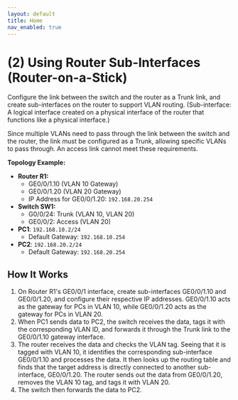 ```yaml
---
layout: default
title: Home
nav_enabled: true
---
```


# (2) Using Router Sub-Interfaces (Router-on-a-Stick)

Configure the link between the switch and the router as a Trunk link, and create sub-interfaces on the router to support VLAN routing. (Sub-interface: A logical interface created on a physical interface of the router that functions like a physical interface.)

Since multiple VLANs need to pass through the link between the switch and the router, the link must be configured as a Trunk, allowing specific VLANs to pass through. An access link cannot meet these requirements.

**Topology Example:**

- **Router R1:**
  - GE0/0/1.10 (VLAN 10 Gateway)
  - GE0/0/1.20 (VLAN 20 Gateway)
  - IP Address for GE0/0/1.20: `192.168.20.254`
- **Switch SW1:**
  - G0/0/24: Trunk (VLAN 10, VLAN 20)
  - GE0/0/2: Access (VLAN 20)
- **PC1**: `192.168.10.2/24`
  - Default Gateway: `192.168.10.254`
- **PC2**: `192.168.20.2/24`
  - Default Gateway: `192.168.20.254`

## How It Works

1. On Router R1's GE0/0/1 interface, create sub-interfaces GE0/0/1.10 and GE0/0/1.20, and configure their respective IP addresses. GE0/0/1.10 acts as the gateway for PCs in VLAN 10, while GE0/0/1.20 acts as the gateway for PCs in VLAN 20.
2. When PC1 sends data to PC2, the switch receives the data, tags it with the corresponding VLAN ID, and forwards it through the Trunk link to the GE0/0/1.10 gateway interface.
3. The router receives the data and checks the VLAN tag. Seeing that it is tagged with VLAN 10, it identifies the corresponding sub-interface GE0/0/1.10 and processes the data. It then looks up the routing table and finds that the target address is directly connected to another sub-interface, GE0/0/1.20. The router sends out the data from GE0/0/1.20, removes the VLAN 10 tag, and tags it with VLAN 20.
4. The switch then forwards the data to PC2.
